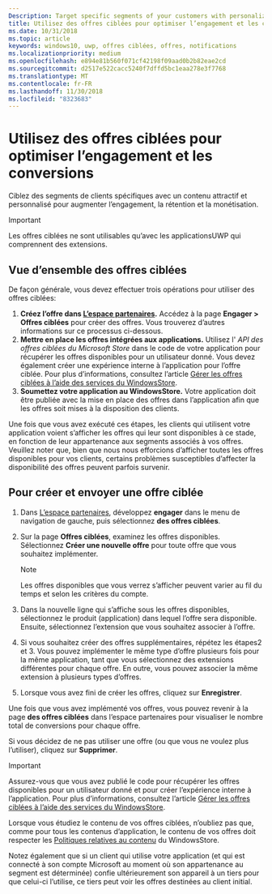 ```yaml
---
Description: Target specific segments of your customers with personalized content to increase engagement, retention, and monetization.
title: Utilisez des offres ciblées pour optimiser l’engagement et les conversions
ms.date: 10/31/2018
ms.topic: article
keywords: windows10, uwp, offres ciblées, offres, notifications
ms.localizationpriority: medium
ms.openlocfilehash: e894e81b560f071cf42198f09aad0b2b82eae2cd
ms.sourcegitcommit: d2517e522cacc5240f7dffd5bc1eaa278e3f7768
ms.translationtype: MT
ms.contentlocale: fr-FR
ms.lasthandoff: 11/30/2018
ms.locfileid: "8323683"
---
```

# <a name="use-targeted-offers-to-maximize-engagement-and-conversions"></a>Utilisez des offres ciblées pour optimiser l’engagement et les conversions

Ciblez des segments de clients spécifiques avec un contenu attractif et personnalisé pour augmenter l’engagement, la rétention et la monétisation.

> [!IMPORTANT]
> Les offres ciblées ne sont utilisables qu’avec les applicationsUWP qui comprennent des extensions.

## <a name="targeted-offer-overview"></a>Vue d’ensemble des offres ciblées

De façon générale, vous devez effectuer trois opérations pour utiliser des offres ciblées:

1. **Créez l’offre dans [L’espace partenaires](https://partner.microsoft.com/dashboard).** Accédez à la page **Engager > Offres ciblées** pour créer des offres. Vous trouverez d’autres informations sur ce processus ci-dessous.
2. **Mettre en place les offres intégrées aux applications.** Utilisez l' *API des offres ciblées du Microsoft Store* dans le code de votre application pour récupérer les offres disponibles pour un utilisateur donné. Vous devez également créer une expérience interne à l’application pour l’offre ciblée. Pour plus d’informations, consultez l’article [Gérer les offres ciblées à l’aide des services du WindowsStore](../monetize/manage-targeted-offers-using-windows-store-services.md).
3. **Soumettez votre application au WindowsStore.** Votre application doit être publiée avec la mise en place des offres dans l’application afin que les offres soit mises à la disposition des clients.

Une fois que vous avez exécuté ces étapes, les clients qui utilisent votre application voient s’afficher les offres qui leur sont disponibles à ce stade, en fonction de leur appartenance aux segments associés à vos offres. Veuillez noter que, bien que nous nous efforcions d’afficher toutes les offres disponibles pour vos clients, certains problèmes susceptibles d’affecter la disponibilité des offres peuvent parfois survenir.


## <a name="to-create-and-send-a-targeted-offer"></a>Pour créer et envoyer une offre ciblée

1.  Dans [L’espace partenaires](https://partner.microsoft.com/dashboard), développez **engager** dans le menu de navigation de gauche, puis sélectionnez **des offres ciblées**.
2.  Sur la page **Offres ciblées**, examinez les offres disponibles. Sélectionnez **Créer une nouvelle offre** pour toute offre que vous souhaitez implémenter.

    > [!NOTE]
    > Les offres disponibles que vous verrez s’afficher peuvent varier au fil du temps et selon les critères du compte.

3.  Dans la nouvelle ligne qui s’affiche sous les offres disponibles, sélectionnez le produit (application) dans lequel l’offre sera disponible. Ensuite, sélectionnez l’extension que vous souhaitez associer à l’offre.
4.  Si vous souhaitez créer des offres supplémentaires, répétez les étapes2 et 3. Vous pouvez implémenter le même type d’offre plusieurs fois pour la même application, tant que vous sélectionnez des extensions différentes pour chaque offre. En outre, vous pouvez associer la même extension à plusieurs types d’offres.
5.  Lorsque vous avez fini de créer les offres, cliquez sur **Enregistrer**.

Une fois que vous avez implémenté vos offres, vous pouvez revenir à la page **des offres ciblées** dans l’espace partenaires pour visualiser le nombre total de conversions pour chaque offre.

Si vous décidez de ne pas utiliser une offre (ou que vous ne voulez plus l’utiliser), cliquez sur **Supprimer**.

> [!IMPORTANT]
> Assurez-vous que vous avez publié le code pour récupérer les offres disponibles pour un utilisateur donné et pour créer l’expérience interne à l’application. Pour plus d’informations, consultez l’article [Gérer les offres ciblées à l’aide des services du WindowsStore](../monetize/manage-targeted-offers-using-windows-store-services.md).
>
> Lorsque vous étudiez le contenu de vos offres ciblées, n’oubliez pas que, comme pour tous les contenus d’application, le contenu de vos offres doit respecter les [Politiques relatives au contenu](https://docs.microsoft.com/en-us/legal/windows/agreements/store-policies) du WindowsStore.
>
> Notez également que si un client qui utilise votre application (et qui est connecté à son compte Microsoft au moment où son appartenance au segment est déterminée) confie ultérieurement son appareil à un tiers pour que celui-ci l’utilise, ce tiers peut voir les offres destinées au client initial.
